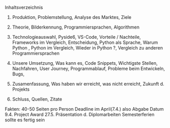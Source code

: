 Inhaltsverzeichnis

1. Produktion, Problemstellung, Analyse des Marktes, Ziele

2. Theorie, Bilderkennung, Programmiersprachen, Algorithmen

3. Technologieauswahl, Pyside6, VS-Code, Vorteile / Nachteile, Frameworks im Vergleich, Entscheidung, Python als Sprache, Warum Python , Python im Vergleich, Wieder in Python ?, Vergleich zu anderen Programmiersprachen

4. Unsere Umsetzung, Was kann es, Code Snippets, Wichtigste Stellen, Nachfahren, User Journey, Programmablauf, Probleme beim Entwickeln,
   Bugs, 

5. Zusamenfassung, Was haben wir erreicht, was nicht erreicht, Zukunft d. Projekts 

6. Schluss, Quellen, Zitate



Fakten: 
40-50 Seiten pro Person
Deadline im April(7.4.) also Abgabe Datum
9.4. Project Award 
27.5. Präsentation d. Diplomarbeiten
Semesterferien sollte es fertig sein


